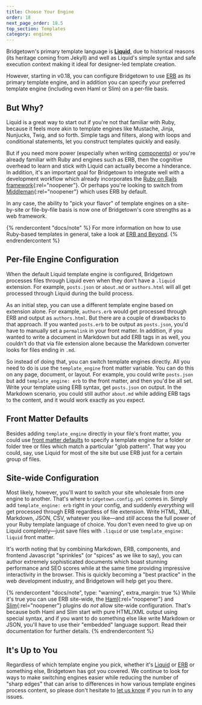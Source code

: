 ```yaml
---
title: Choose Your Engine
order: 18
next_page_order: 18.5
top_section: Templates
category: engines
---
```


Bridgetown's primary template language is [**Liquid**](/docs/liquid), due to historical reasons (its heritage coming from Jekyll) and well as Liquid's simple syntax and safe execution context making it ideal for designer-led template creation.

However, starting in v0.18, you can configure Bridgetown to use [ERB](/docs/erb-and-beyond) as its primary template engine, and in addition you can specify your preferred template engine (including even Haml or Slim) on a per-file basis.

## But Why?

Liquid is a great way to start out if you're not that familiar with Ruby, because it feels more akin to template engines like Mustache, Jinja, Nunjucks, Twig, and so forth. Simple tags and filters, along with loops and conditional statements, let you construct templates quickly and easily.

But if you need more power (especially when writing [components](/docs/components)) or you're already familiar with Ruby and engines such as ERB, then the cognitive overhead to learn and stick with Liquid can actually become a hinderance. In addition, it's an important goal for Bridgetown to integrate well with a development workflow which already incorporates the [Ruby on Rails framework](https://rubyonrails.org){:rel="noopener"}. Or perhaps you're looking to switch from [Middleman](https://middlemanapp.com){:rel="noopener"} which uses ERB by default.

In any case, the ability to "pick your flavor" of template engines on a site-by-site or file-by-file basis is now one of Bridgetown's core strengths as a web framework.

{% rendercontent "docs/note" %}
For more information on how to use Ruby-based templates in general, take a look at [ERB and Beyond](/docs/erb-and-beyond).
{% endrendercontent %}

## Per-file Engine Configuration

When the default Liquid template engine is configured, Bridgetown processes files through Liquid even when they don't have a `.liquid` extension. For example, `posts.json` or `about.md` or `authors.html` will all get processed through Liquid during the build process.

As an initial step, you can use a different template engine based on extension alone. For example, `authors.erb` would get processed through ERB and output as `authors.html`. But there are a couple of drawbacks to that approach. If you wanted `posts.erb` to be output as `posts.json`, you'd have to manually set a `permalink` in your front matter. In addition, if you wanted to write a document in Markdown but add ERB tags in as well, you couldn't do that via file extension alone because the Markdown converter looks for files ending in `.md`.

So instead of doing that, you can switch template engines directly. All you need to do is use the `template_engine` front matter variable. You can do this on any page, document, or layout. For example, you could write `posts.json` but add `template_engine: erb` to the front matter, and then you'd be all set. Write your template using ERB syntax, get `posts.json` on output. In the Markdown scenario, you could still author `about.md` while adding ERB tags to the content, and it would work exactly as you expect.

## Front Matter Defaults

Besides adding `template_engine` directly in your file's front matter, you could use [front matter defaults](/docs/configuration/front-matter-defaults) to specify a template engine for a folder or folder tree or files which match a particular "glob pattern". That way you could, say, use Liquid for most of the site but use ERB just for a certain group of files.

## Site-wide Configuration

Most likely, however, you'll want to switch your site wholesale from one engine to another. That's where `bridgetown.config.yml` comes in. Simply add `template_engine: erb` right in your config, and suddenly *everything* will get processed through ERB regardless of file extension. Write HTML, XML, Markdown, JSON, CSV, whatever you like—and _still_ access the full power of your Ruby template language of choice. You don't even need to give up on Liquid completely—just save files with `.liquid` or use `template_engine: liquid` front matter.

It's worth noting that by combining Markdown, ERB, components, and frontend Javascript "sprinkles" (or "spices" as we like to say), you can author extremely sophisticated documents which boast stunning performance and SEO scores while at the same time providing impressive interactivity in the browser. This is quickly becoming a "best practice" in the web development industry, and Bridgetown will help get you there.

{% rendercontent "docs/note", type: "warning", extra_margin: true %}
While it's true you can use ERB site-wide, the [Haml](https://github.com/bridgetownrb/bridgetown-haml){:rel="noopener"} and [Slim](https://github.com/bridgetownrb/bridgetown-slim){:rel="noopener"} plugins do _not_ allow site-wide configuration. That's because both Haml and Slim start with pure HTML/XML output using special syntax, and if you want to do something else like write Markdown or JSON, you'll have to use their "embedded" language support. Read their documentation for further details.
{% endrendercontent %}

## It's Up to You

Regardless of which template engine you pick, whether it's [Liquid](/docs/liquid) or [ERB](/docs/erb-and-beyond) or something else, Bridgetown has got you covered. We continue to look for ways to make switching engines easier while reducing the number of "sharp edges" that can arise to differences in how various template engines process content, so please don't hesitate to [let us know](/docs/community) if you run in to any issues.